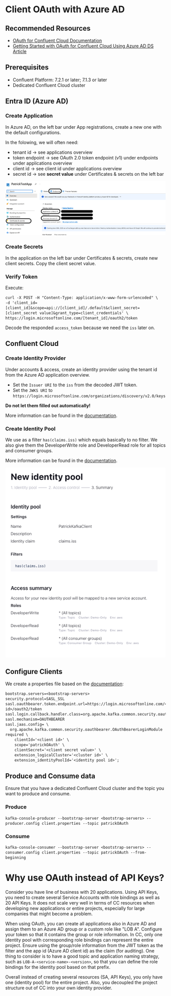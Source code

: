 # Client OAuth with Azure AD

## Recommended Resources
* [OAuth for Confluent Cloud Documentation](https://docs.confluent.io/cloud/current/access-management/authenticate/oauth/overview.html)
* [Getting Started with OAuth for Confluent Cloud Using Azure AD DS Article](https://www.confluent.io/en-gb/blog/configuring-azure-ad-ds-with-oauth-for-confluent/)

## Prerequisites

* Confluent Platform: 7.2.1 or later; 7.1.3 or later
* Dedicated Confluent Cloud cluster

## Entra ID (Azure AD)

### Create Application

In Azure AD, on the left bar under App registrations, create a new one with the default configurations.

In the folowing, we will often need:
* tenant id -> see applications overview
* token endpoint -> see OAuth 2.0 token endpoint (v1) under endpoints under applications overview
* client id -> see client id under applications overview
* secret id -> see **secret value** under Certificates & secrets on the left bar

![](Application.png)

### Create Secrets

In the application on the left bar under Certificates & secrets, create
new client secrets. Copy the client secret value.

### Verify Token

Execute:

```shell
curl -X POST -H "Content-Type: application/x-www-form-urlencoded" \
-d 'client_id=[client_id]&scope=api://[client_id]/.default&client_secret=[client_secret value]&grant_type=client_credentials' \
https://login.microsoftonline.com/[tenant_id]/oauth2/token
```


Decode the responded `access_token` because we need the `iss` later on.

## Confluent Cloud

### Create Identity Provider

Under accounts & access, create an identity provider using the tenant id from the Azure AD application overview.

* Set the `Issuer URI` to the `iss` from the decoded JWT token.
* Set the `JWKS URI` to `https://login.microsoftonline.com/organizations/discovery/v2.0/keys`

**Do not let them filled out automatically!**

More information can be found in the [documentation](https://docs.confluent.io/cloud/current/access-management/authenticate/oauth/identity-providers.html#next-steps).

### Create Identity Pool

We use as a filter `has(claims.iss)` which equals basically to no filter.
We also give them the DeveloperWrite role and DeveloperRead role for all topics and consumer groups.

More information can be found in the [documentation](https://docs.confluent.io/cloud/current/access-management/authenticate/oauth/identity-pools.html#use-identity-pools-with-your-oauth-provider).

![](IdentitiyPool.png)


## Configure Clients

We create a properties file based on the [documentation](https://docs.confluent.io/cloud/current/access-management/authenticate/oauth/configure-clients-oauth.html):
```properties
bootstrap.servers=<bootstrap-servers>
security.protocol=SASL_SSL
sasl.oauthbearer.token.endpoint.url=https://login.microsoftonline.com/<tenant id>/oauth2/token
sasl.login.callback.handler.class=org.apache.kafka.common.security.oauthbearer.secured.OAuthBearerLoginCallbackHandler
sasl.mechanism=OAUTHBEARER
sasl.jaas.config= \
  org.apache.kafka.common.security.oauthbearer.OAuthBearerLoginModule required \
    clientId='<client id>' \
    scope='patrickOAuth' \
    clientSecret='<client secret value>' \
    extension_logicalCluster='<cluster id>' \
    extension_identityPoolId='<identity pool id>';
```

## Produce and Consume data

Ensure that you have a dedicated Confluent Cloud cluster and the topic you want to
produce and consume.

### Produce

```shell
kafka-console-producer --bootstrap-server <bootstrap-servers> --producer.config client.properties --topic patrickOAuth
```
### Consume

```shell
kafka-console-consumer --bootstrap-server <bootstrap-servers> --consumer.config client.properties --topic patrickOAuth --from-beginning
```

# Why use OAuth instead of API Keys?

Consider you have line of business with 20 applications. 
Using API Keys, you need to create several Service Accounts with role bindings as well as 20 API Keys.
It does not scale very well in terms of CC resources when developing new applications or entire projects, especially for large companies that might become a problem.

When using OAuth, you can create all applications also in Azure AD and assign them to an Azure AD group or a custom role like "LOB A".
Configure your token so that it contains the group or role information.
In CC, only one identity pool with corresponding role bindings can represent the entire project. Ensure using the group/role information from the JWT token as the filter and the app id (Azure AD client id) as the claim (for auditing).
One thing to consider is to have a good topic and application naming strategy, such as `LOB-A-<service-name>-<version>`, so that you can define the role bindings for the identity pool based on that prefix.

Overall instead of creating several resources (SA, API Keys), you only have one (identity pool) for the entire project. Also, you decoupled the project structure out of CC into your own identity provider. 
